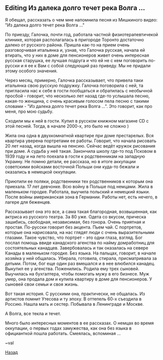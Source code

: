 ## Editing Из далека долго течет река Волга ...

Я обещал, рассказать о чем мне напомнила песня из Мишкиного видео: "Из далека долго течет река Волга ..."

По приезду, Галочка, почти год, работала частной физиотерапевтичекой клинике, которая располагалась в пригороде Торонто достаточно далеко от русского района. Пришла как-то на прием очень разговорчивая итальянка и, узнав, что Галочка русская, начала ей втирать, что у них в доме для пенсионеров живет очень интересная русская старушка, ее лучшая подруга и что ей не с кем поговорить по-русски и я ее к Вам с собой следующий раз приведу. Мы не придали этому особого значения.

Через месяц, примерно, Галочка рассказывает, что привела таки итальянка свою русскую подружку. Галочка поговорила с ней, та пригласила нас к себе в гости пообщаться и обратилась с необычной просбой - говорит, что несколько лет назад где-то услышала песню, какая-то женщина, с очень красивым голосом пела песню с такими словами - "Из далека долго течет река Волга ...". Это говорит, как про меня, про мою судьбу.

Сходили мы к ней в гости. Купил в русском книжном магазине  CD с этой песней. Тогда, в начале 2000-х, это было не сложно )

Жила она одна в двухкомнатной квартире при доме престарелых. Вся квартира уверена портретами ее работы. Говорит, что начала рисовать 20 лет назад, когда вышла на пенсию. Сейчас ведёт кружок рисования при доме. А судьба у неё такая. Закончила школу где-то под Псковом в 1939 году и на лето поехала в гости к родственникам на западную Украину. Не помню детали, ее рассказа, но в итоге аккупации советскими войсками восточной Польши они куда-то бежали и оказались в немецкой оккупации.

Приютили ее поляки, родственники тех родственников к которым она приехала. 17 лет девчонке. Всю войну в Польше под немцами. Жила в маленьком городке. Работала, выучила польский и немецкий языки. После войны американская зона в Германии. Работы нет, есть нечего, в лагере для беженцев.

Рассказывает она это все, а сама такая благородная, возвышенная, как актриса из русского театра. За 80 уже. Одета со вкусом, прическа зашибись, свободная, независимая, без гонора. Очень приятная и простая. По-русски говорит без акцента. Пьем чай. С портретов, которые она нарисовала, на нас глядят люди с очень выразительными глазами. Такое чувство, что портрет - это одни глаза, взгляд.
Бог послал помощь ввиде канадского агенства по найму домработниц для состоятельных канадцев. Завербовалась и так оказалась на севере Канады в маленьком городке. Без языка. На пальцах, говорит, в начале хозяйка у ней общалась. Убирала, готовила, стирала, присматривала за детьми. Потом, бог еще один раз вмешался и в нее влюбился канадец. Выкупил ее у агенства. Поженились. Родила ему трех сыновей. Выучилась на бухгалтера, чтобы помогать мужу в его бизнесе. Муж умер, она продала дом и купила квартиру в доме для пенсионеров. У сыновей свои семьи и своя жизнь. 

Вот такая история. С русскими она, практически, не общалась. Из артистов помнит Утесова и ту эпоху.
В оттепель 60-х съездила в Россию. Нашла мать и сестер. Побывала в Ленинграде и Москве.

А Волга, все текла и течет.

Много было интересных моментов в ее рассказах. О немцах во время оккупации, о первых годах замужества, как она без языка в официанткой пошла работать. Смеялась, вспоминая ...

~val

[Назад](README.md)
